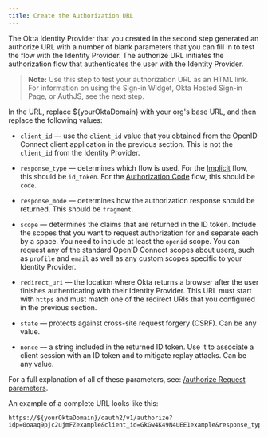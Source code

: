 ```yaml
---
title: Create the Authorization URL
---
```

The Okta Identity Provider that you created in the <GuideLink link="../configure-idp-in-okta">second step</GuideLink> generated an authorize URL with a number of blank parameters that you can fill in to test the flow with the Identity Provider. The authorize URL initiates the authorization flow that authenticates the user with the Identity Provider.

> **Note:** Use this step to test your authorization URL as an HTML link. For information on using the Sign-in Widget, Okta Hosted Sign-in Page, or AuthJS, see the <GuideLink link="../use-idp-to-sign-in">next step</GuideLink>.

In the URL, replace ${yourOktaDomain} with your org's base URL, and then replace the following values:

* `client_id` &mdash; use the `client_id` value that you obtained from the OpenID Connect client application in the <GuideLink link="../register-app-in-okta">previous section</GuideLink>. This is not the `client_id` from the Identity Provider.

* `response_type` &mdash; determines which flow is used. For the [Implicit](/docs/guides/implement-grant-type/implicit/main/) flow, this should be `id_token`. For the [Authorization Code](/docs/guides/implement-grant-type/authcode/main/) flow, this should be `code`.

* `response_mode` &mdash; determines how the authorization response should be returned. This should be `fragment`.

* `scope` &mdash; determines the claims that are returned in the ID token. Include the scopes that you want to request authorization for and separate each by a space. You need to include at least the `openid` scope. You can request any of the standard OpenID Connect scopes about users, such as `profile` and `email` as well as any custom scopes specific to your Identity Provider.

* `redirect_uri` &mdash; the location where Okta returns a browser after the user finishes authenticating with their Identity Provider. This URL must start with `https` and must match one of the redirect URIs that you configured in the <GuideLink link="../register-app-in-okta">previous section</GuideLink>.

* `state` &mdash; protects against cross-site request forgery (CSRF). Can be any value.

* `nonce` &mdash; a string included in the returned ID token. Use it to associate a client session with an ID token and to mitigate replay attacks. Can be any value.

For a full explanation of all of these parameters, see: [/authorize Request parameters](/docs/reference/api/oidc/#request-parameters).

An example of a complete URL looks like this:

```
https://${yourOktaDomain}/oauth2/v1/authorize?idp=0oaaq9pjc2ujmFZexample&client_id=GkGw4K49N4UEE1example&response_type=id_token&response_mode=fragment&scope=openid%20email&redirect_uri=https%3A%2F%2FyourAppUrlHere.com%2F&state=WM6D&nonce=YsG76jo
```

<NextSectionLink/>

